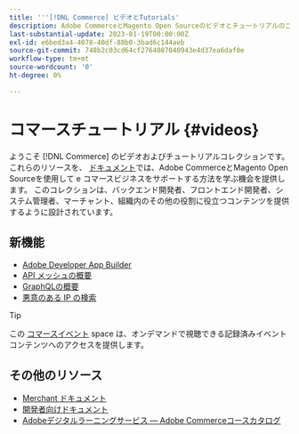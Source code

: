 ```yaml
---
title: '''[!DNL Commerce] ビデオとTutorials'
description: Adobe CommerceとMagento Open Sourceのビデオとチュートリアルのコレクションです
last-substantial-update: 2023-01-19T00:00:00Z
exl-id: e6bed3a4-4078-40df-88b0-3bad6c144aeb
source-git-commit: 748b2c03cd64cf2764087040943e4d37ea6daf0e
workflow-type: tm+mt
source-wordcount: '0'
ht-degree: 0%

---
```


# コマースチュートリアル {#videos}

ようこそ [!DNL Commerce] のビデオおよびチュートリアルコレクションです。 これらのリソースを、 [ドキュメント](https://experienceleague.adobe.com/docs/commerce.html)では、Adobe CommerceとMagento Open Sourceを使用して e コマースビジネスをサポートする方法を学ぶ機会を提供します。 このコレクションは、バックエンド開発者、フロントエンド開発者、システム管理者、マーチャント、組織内のその他の役割に役立つコンテンツを提供するように設計されています。

<div id="whats-new-section">

## 新機能

- [Adobe Developer App Builder](../app-builder/introduction-to-app-builder.md)
- [API メッシュの概要](../api-mesh/getting-started-api-mesh.md)
- [GraphQLの概要](../graphql-rest/intro-graphql.md)
- [悪意のある IP の検索](../new-relic/malicious-ip.md)

</div>
<div id="recs-overview-body-1"></div>
<div id="recs-overview-body-2"></div>
<div id="recs-overview-body-3"></div>
<div id="recs-overview-body-4"></div>
<div id="recs-overview-body-5"></div>
<div id="recs-overview-body-6"></div>

>[!TIP]
>
>この [コマースイベント](https://experienceleague.adobe.com/docs/commerce-events/events/overview.html) space は、オンデマンドで視聴できる記録済みイベントコンテンツへのアクセスを提供します。

## その他のリソース

- [Merchant ドキュメント](https://experienceleague.adobe.com/docs/commerce-admin/user-guides/home.html)
- [開発者向けドキュメント](https://developer.adobe.com/commerce)
- [Adobeデジタルラーニングサービス — Adobe Commerceコースカタログ](https://learning.adobe.com/catalog.html?solution=Adobe%20Commerce)

